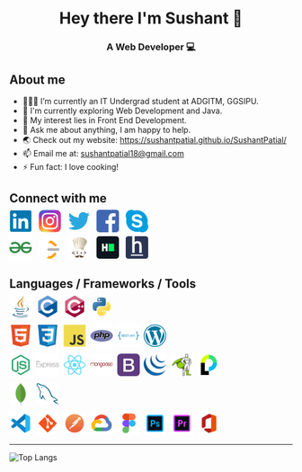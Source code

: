# <div style="text-align: center">Hey there I'm Sushant 👋</div>

### <div style="text-align: center">A Web Developer 💻</div>


## About me
- 👨🏽‍💻 I’m currently an IT Undergrad student at ADGITM, GGSIPU.
- 🌱 I'm currently exploring Web Development and Java.
- 🤔 My interest lies in Front End Development.
- 💬 Ask me about anything, I am happy to help.
- 🌏 Check out my website: https://sushantpatial.github.io/SushantPatial/
- 📫 Email me at: sushantpatial18@gmail.com
- ⚡ Fun fact: I love cooking!

## Connect with me
<p style="margin-top:-10px">
  <a href="https://www.linkedin.com/in/sushant-patial-2895a7204/" style="text-decoration: none;">
    <img src="assets/images/icons/LinkedIn.png" alt="LinkedIn" height="40" style="; border-radius:5px;">
  </a>&nbsp;
  <a href="https://www.instagram.com/sushant_patial/" style="text-decoration: none;">
    <img src="assets/images/icons/Instagram.png" alt="Instagram" height="40" style="">
  </a>&nbsp;
  <a href="https://twitter.com/SushantPatial1" style="text-decoration: none;">
    <img src="assets/images/icons/Twitter.png" alt="Twitter" height="40" style="">
  </a>&nbsp;
  <a href="https://www.facebook.com/sushant.patial.77/" style="text-decoration: none;">
    <img src="assets/images/icons/Facebook.png" alt="Facebook" height="40" style="; border-radius:5px;">
  </a>&nbsp;
  <a href="https://join.skype.com/invite/yG4BKspBLdT1" style="text-decoration: none;">
    <img src="assets/images/icons/Skype.png" alt="Skype" height="40" style="">
  </a>&nbsp;
</p>
<p style="margin-top:-10px">
  <a href="https://auth.geeksforgeeks.org/user/sushantpatial18/profile" style="text-decoration: none;">
    <img src="assets/images/icons/GFG.png" alt="GFG" height="40" style="">
  </a>&nbsp;
  <a href="https://leetcode.com/SushantPatial/" style="text-decoration: none;">
    <img src="assets/images/icons/Leetcode.png" alt="Leetcode" height="40" style="">
  </a>&nbsp;
  <a href="https://www.codechef.com/users/sushantpatial" style="text-decoration: none;">
    <img src="assets/images/icons/Codechef.png" alt="Codechef" height="40" style="; border-radius:5px;">
  </a>&nbsp;
  <a href="https://www.hackerrank.com/sushantpatial18" style="text-decoration: none;">
    <img src="assets/images/icons/Hackerrank.png" alt="Hackerrank" height="40" style="; border-radius:5px;">
  </a>&nbsp;
  <a href="https://www.hackerearth.com/@sushantpatial18" style="text-decoration: none;">
    <img src="assets/images/icons/Hackerearth.png" alt="Hackerearth" height="40" style="">
  </a>&nbsp;
</p>

## Languages / Frameworks / Tools
<p style="margin-top:-10px">
  <img src="assets/images/icons/Java.png" alt="Java" height="40" style="">&nbsp;
  <img src="assets/images/icons/C.png" alt="C" height="40" style="">&nbsp;
  <img src="assets/images/icons/C++Alt.png" alt="CPP" height="40" style="">&nbsp;
  <img src="assets/images/icons/Python.png" alt="Python" height="40" style="">&nbsp;
</p>
<p style="margin-top:-5px">
  <img src="assets/images/icons/HTML.png" alt="HTML" height="40" style="">&nbsp;
  <img src="assets/images/icons/CSS.png" alt="CSS" height="40" style="">&nbsp;
  <img src="assets/images/icons/JavaScript.png" alt="JavaScript" height="40" style="">&nbsp;
  <img src="assets/images/icons/PHP.png" alt="PHP" height="40" style="">&nbsp;
  <img src="assets/images/icons/RESTAPI.png" alt="RESTAPI" height="40" style="">&nbsp;
  <img src="assets/images/icons/WordPress.png" alt="WordPress" height="40" style="">&nbsp;
</p>
<p style="margin-top:-5px">
  <img src="assets/images/icons/Node.png" alt="NodeJS" height="40" style="">&nbsp;
  <img src="assets/images/icons/Express.png" alt="ExpressJS" height="40" style="">&nbsp;
  <img src="assets/images/icons/React.png" alt="ReactJS" height="40" style="">&nbsp;
  <img src="assets/images/icons/Mongoose.png" alt="Mongoose" height="40" style="">&nbsp;
  <img src="assets/images/icons/Bootstrap.png" alt="Bootstrap" height="40" style="">&nbsp;
  <img src="assets/images/icons/jQuery.png" alt="jQuery" height="40" style="">&nbsp;
  <img src="assets/images/icons/GSAP.png" alt="GSAP" height="40" style="">&nbsp;
  <img src="assets/images/icons/Passport.png" alt="PassportJS" height="40" style="">&nbsp;
</p>
<p style="margin-top:-5px">
  <img src="assets/images/icons/MongoDB.png" alt="MongoDB" height="40" style="">&nbsp;
  <img src="assets/images/icons/MySQL.png" alt="MySQL" height="40" style="">&nbsp;
</p>
<p style="margin-top:-5px">
  <img src="assets/images/icons/VS.png" alt="VS" height="40" style="">&nbsp;
  <img src="assets/images/icons/Git.png" alt="Git" height="40" style="">&nbsp;
  <img src="assets/images/icons/Postman.png" alt="Postman" height="40" style="">&nbsp;
  <img src="assets/images/icons/GCloud.png" alt="GCloud" height="40" style="">&nbsp;
  <img src="assets/images/icons/Figma.png" alt="Figma" height="40" style="">&nbsp;
  <img src="assets/images/icons/Photoshop.png" alt="Photoshop" height="40" style="">&nbsp;
  <img src="assets/images/icons/Premiere.png" alt="Premiere" height="40" style="">&nbsp;
  <img src="assets/images/icons/Office.png" alt="Office" height="40" style="">&nbsp;
</p>
<hr>

![Top Langs](https://github-readme-stats.vercel.app/api/top-langs/?username=SushantPatial&theme=tokyonight)



